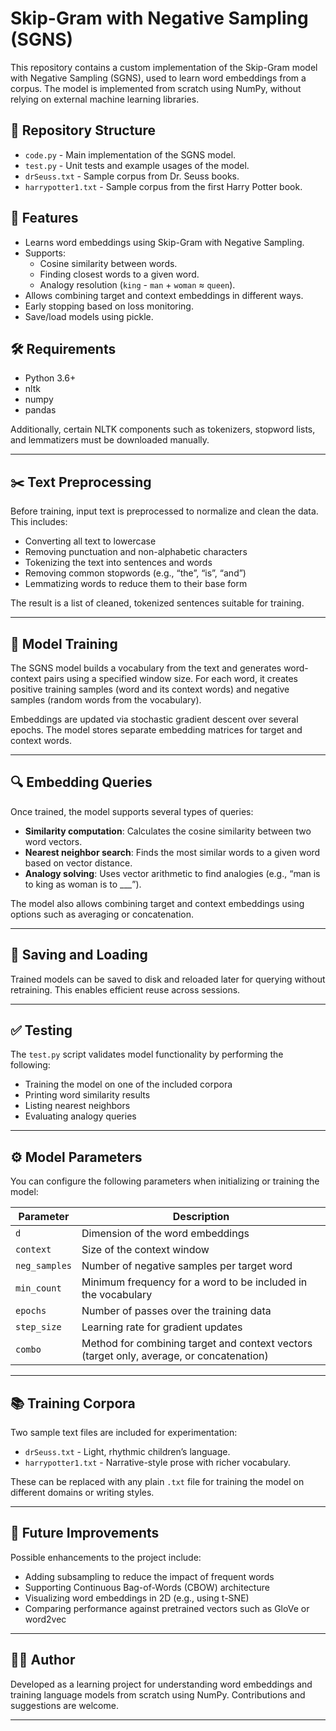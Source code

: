 # Skip-Gram with Negative Sampling (SGNS)

This repository contains a custom implementation of the Skip-Gram model with Negative Sampling (SGNS), used to learn word embeddings from a corpus. The model is implemented from scratch using NumPy, without relying on external machine learning libraries.

## 📁 Repository Structure

- `code.py` - Main implementation of the SGNS model.
- `test.py` - Unit tests and example usages of the model.
- `drSeuss.txt` - Sample corpus from Dr. Seuss books.
- `harrypotter1.txt` - Sample corpus from the first Harry Potter book.

## 🚀 Features

- Learns word embeddings using Skip-Gram with Negative Sampling.
- Supports:
  - Cosine similarity between words.
  - Finding closest words to a given word.
  - Analogy resolution (`king` - `man` + `woman` ≈ `queen`).
- Allows combining target and context embeddings in different ways.
- Early stopping based on loss monitoring.
- Save/load models using pickle.

## 🛠️ Requirements

- Python 3.6+
- nltk
- numpy
- pandas

Additionally, certain NLTK components such as tokenizers, stopword lists, and lemmatizers must be downloaded manually.

---

## ✂️ Text Preprocessing

Before training, input text is preprocessed to normalize and clean the data. This includes:

- Converting all text to lowercase
- Removing punctuation and non-alphabetic characters
- Tokenizing the text into sentences and words
- Removing common stopwords (e.g., “the”, “is”, “and”)
- Lemmatizing words to reduce them to their base form

The result is a list of cleaned, tokenized sentences suitable for training.

---

## 🧠 Model Training

The SGNS model builds a vocabulary from the text and generates word-context pairs using a specified window size. For each word, it creates positive training samples (word and its context words) and negative samples (random words from the vocabulary). 

Embeddings are updated via stochastic gradient descent over several epochs. The model stores separate embedding matrices for target and context words.

---

## 🔍 Embedding Queries

Once trained, the model supports several types of queries:

- **Similarity computation**: Calculates the cosine similarity between two word vectors.
- **Nearest neighbor search**: Finds the most similar words to a given word based on vector distance.
- **Analogy solving**: Uses vector arithmetic to find analogies (e.g., “man is to king as woman is to ___”).

The model also allows combining target and context embeddings using options such as averaging or concatenation.

---

## 💾 Saving and Loading

Trained models can be saved to disk and reloaded later for querying without retraining. This enables efficient reuse across sessions.

---

## ✅ Testing

The `test.py` script validates model functionality by performing the following:

- Training the model on one of the included corpora
- Printing word similarity results
- Listing nearest neighbors
- Evaluating analogy queries

---

## ⚙️ Model Parameters

You can configure the following parameters when initializing or training the model:

| Parameter     | Description                                 |
|---------------|---------------------------------------------|
| `d`           | Dimension of the word embeddings            |
| `context`     | Size of the context window                  |
| `neg_samples` | Number of negative samples per target word  |
| `min_count`   | Minimum frequency for a word to be included in the vocabulary |
| `epochs`      | Number of passes over the training data     |
| `step_size`   | Learning rate for gradient updates          |
| `combo`       | Method for combining target and context vectors (target only, average, or concatenation) |

---

## 📚 Training Corpora

Two sample text files are included for experimentation:

- `drSeuss.txt` - Light, rhythmic children’s language.
- `harrypotter1.txt` - Narrative-style prose with richer vocabulary.

These can be replaced with any plain `.txt` file for training the model on different domains or writing styles.

---

## 🚀 Future Improvements

Possible enhancements to the project include:

- Adding subsampling to reduce the impact of frequent words
- Supporting Continuous Bag-of-Words (CBOW) architecture
- Visualizing word embeddings in 2D (e.g., using t-SNE)
- Comparing performance against pretrained vectors such as GloVe or word2vec

---

## 👨‍💻 Author

Developed as a learning project for understanding word embeddings and training language models from scratch using NumPy. Contributions and suggestions are welcome.

---

